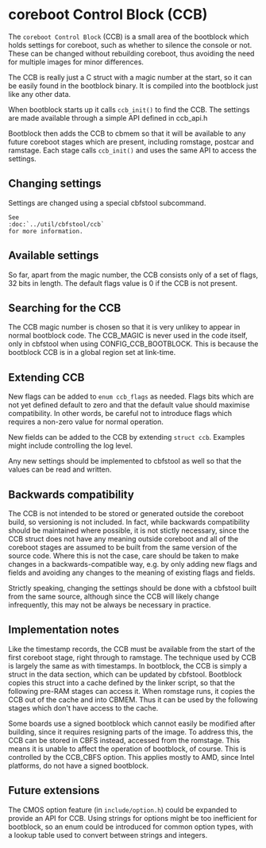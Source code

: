 # coreboot Control Block (CCB)

The `coreboot Control Block` (CCB) is a small area of the bootblock which holds
settings for coreboot, such as whether to silence the console or not. These can
be changed without rebuilding coreboot, thus avoiding the need for multiple
images for minor differences.

The CCB is really just a C struct with a magic number at the start, so it can
be easily found in the bootblock binary. It is compiled into the bootblock
just like any other data.

When bootblock starts up it calls `ccb_init()` to find the CCB. The settings are
made available through a simple API defined in ccb_api.h

Bootblock then adds the CCB to cbmem so that it will be available to any future
coreboot stages which are present, including romstage, postcar and ramstage.
Each stage calls `ccb_init()` and uses the same API to access the settings.

## Changing settings

Settings are changed using a special cbfstool subcommand.

```eval_rst
See
:doc:`../util/cbfstool/ccb`
for more information.
```

## Available settings

So far, apart from the magic number, the CCB consists only of a set of flags,
32 bits in length. The default flags value is 0 if the CCB is not present.

## Searching for the CCB

The CCB magic number is chosen so that it is very unlikey to appear in normal
bootblock code. The CCB_MAGIC is never used in the code itself, only in
cbfstool when using CONFIG_CCB_BOOTBLOCK. This is because the bootblock CCB is
in a global region set at link-time.

## Extending CCB

New flags can be added to `enum ccb_flags` as needed. Flags bits which are not
yet defined default to zero and that the default value should maximise
compatibility. In other words, be careful not to introduce flags which requires
a non-zero value for normal operation.

New fields can be added to the CCB by extending `struct ccb`. Examples might
include controlling the log level.

Any new settings should be implemented  to cbfstool as well so that the values
can be read and written.

## Backwards compatibility

The CCB is not intended to be stored or generated outside the coreboot build,
so versioning is not included. In fact, while backwards compatibility should be
maintained where possible, it is not stictly necessary, since the CCB struct
does not have any meaning outside coreboot and all of the coreboot stages are
assumed to be built from the same version of the source code. Where this is not
the case, care should be taken to make changes in a backwards-compatible way,
e.g. by only adding new flags and fields and avoiding any changes to the meaning
of existing flags and fields.

Strictly speaking, changing the settings should be done with a cbfstool built
from the same source, although since the CCB will likely change infrequently,
this may not be always be necessary in practice.

## Implementation notes

Like the timestamp records, the CCB must be available from the start of the
first coreboot stage, right through to ramstage. The technique used by CCB is
largely the same as with timestamps. In bootblock, the CCB is simply a struct
in the data section, which can be updated by cbfstool. Bootblock copies this
struct into a cache defined by the linker script, so that the following pre-RAM
stages can access it. When romstage runs, it copies the CCB out of the cache
and into CBMEM. Thus it can be used by the following stages which don't have
access to the cache.

Some boards use a signed bootblock which cannot easily be modified after
building, since it requires resigning parts of the image. To address this, the
CCB can be stored in CBFS instead, accessed from the romstage. This means it is
unable to affect the operation of bootblock, of course. This is controlled by
the CCB_CBFS option. This applies mostly to AMD, since Intel platforms, do not
have a signed bootblock.

## Future extensions

The CMOS option feature (in `include/option.h`) could be expanded to provide an
API for CCB. Using strings for options might be too inefficient for bootblock,
so an enum could be introduced for common option types, with a lookup table used
to convert between strings and integers.
